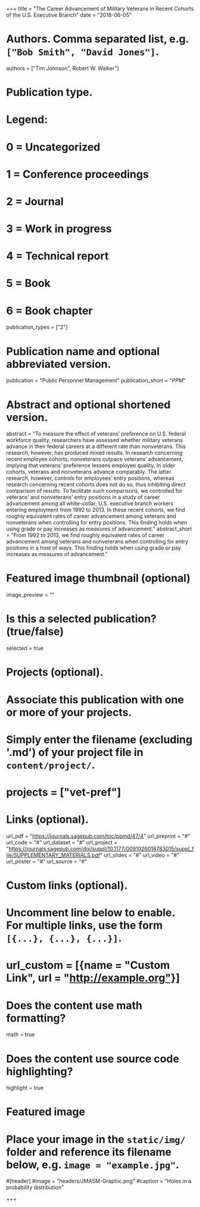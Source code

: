 +++
title = "The Career Advancement of Military Veterans in Recent Cohorts of the U.S. Executive Branch"
date = "2018-06-05"

# Authors. Comma separated list, e.g. `["Bob Smith", "David Jones"]`.
authors = ["Tim Johnson", Robert W. Walker"]

# Publication type.
# Legend:
# 0 = Uncategorized
# 1 = Conference proceedings
# 2 = Journal
# 3 = Work in progress
# 4 = Technical report
# 5 = Book
# 6 = Book chapter
publication_types = ["2"]

# Publication name and optional abbreviated version.
publication = "Public Personnel Management"
publication_short = "*PPM*"

# Abstract and optional shortened version.
abstract = "To measure the effect of veterans’ preference on U.S. federal workforce quality, researchers have assessed whether military veterans advance in their federal careers at a different rate than nonveterans. This research, however, has produced mixed results. In research concerning recent employee cohorts, nonveterans outpace veterans’ advancement, implying that veterans’ preference lessens employee quality. In older cohorts, veterans and nonveterans advance comparably. The latter research, however, controls for employees’ entry positions, whereas research concerning recent cohorts does not do so, thus inhibiting direct comparison of results. To facilitate such comparisons, we controlled for veterans’ and nonveterans’ entry positions in a study of career advancement among all white-collar, U.S. executive branch workers entering employment from 1992 to 2013. In these recent cohorts, we find roughly equivalent rates of career advancement among veterans and nonveterans when controlling for entry positions. This finding holds when using grade or pay increases as measures of advancement."
abstract_short = "From 1992 to 2013, we find roughly equivalent rates of career advancement among veterans and nonveterans when controlling for entry positions in a host of ways. This finding holds when using grade or pay increases as measures of advancement."
# Featured image thumbnail (optional)
image_preview = ""

# Is this a selected publication? (true/false)
selected = true

# Projects (optional).
#   Associate this publication with one or more of your projects.
#   Simply enter the filename (excluding '.md') of your project file in `content/project/`.
# projects = ["vet-pref"]

# Links (optional).
url_pdf = "https://journals.sagepub.com/toc/ppmd/47/4"
url_preprint = "#"
url_code = "#"
url_dataset = "#"
url_project = "https://journals.sagepub.com/doi/suppl/10.1177/0091026018783015/suppl_file/SUPPLEMENTARY_MATERIALS.pdf"
url_slides = "#"
url_video = "#"
url_poster = "#"
url_source = "#"

# Custom links (optional).
#   Uncomment line below to enable. For multiple links, use the form `[{...}, {...}, {...}]`.
# url_custom = [{name = "Custom Link", url = "http://example.org"}]

# Does the content use math formatting?
math = true

# Does the content use source code highlighting?
highlight = true

# Featured image
# Place your image in the `static/img/` folder and reference its filename below, e.g. `image = "example.jpg"`.
#[header]
#image = "headers/JMASM-Graphic.png"
#caption = "Holes in a probability distribution"

+++

